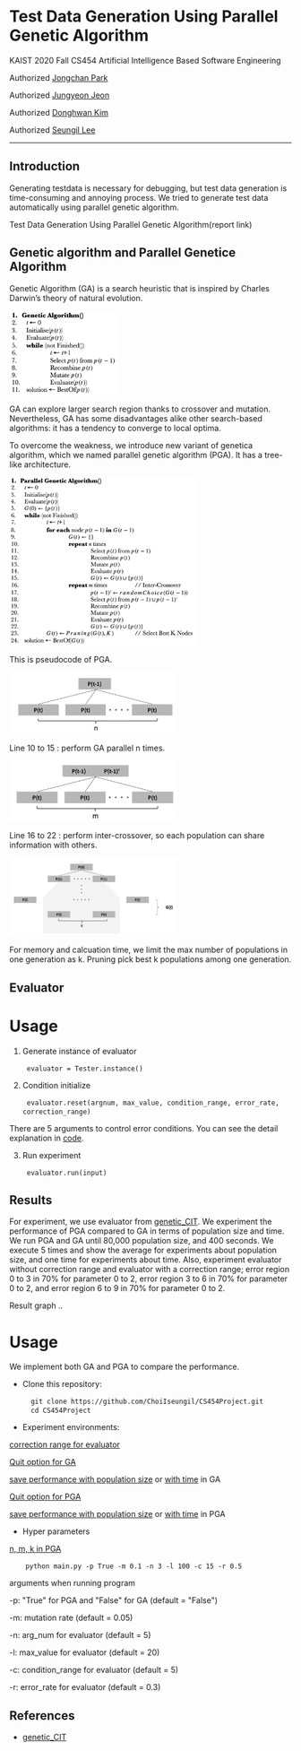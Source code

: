 # Test Data Generation Using Parallel Genetic Algorithm

KAIST 2020 Fall CS454 Artificial Intelligence Based Software Engineering

Authorized [Jongchan Park](https://github.com/KAIST-JongchanPark)

Authorized [Jungyeon Jeon](https://github.com/Minguinho99)

Authorized [Donghwan Kim](https://github.com/DonghwanKIM0101)

Authorized [Seungil Lee](https://github.com/ChoiIseungil)

-----------

## Introduction
Generating testdata is necessary for debugging, but test data generation is time-consuming and annoying process. We tried to generate test data automatically using parallel genetic algorithm.

Test Data Generation Using Parallel Genetic Algorithm(report link)

## Genetic algorithm and Parallel Genetice Algorithm

Genetic Algorithm (GA) is a search heuristic that is inspired by Charles Darwin’s theory of natural evolution. 

<img src="image/ga.png" height="150px"></img>

GA can explore larger search region thanks to crossover and mutation. Nevertheless, GA has some disadvantages alike other search-based algorithms: it has a tendency to converge to local optima.

To overcome the weakness, we introduce new variant of genetica algorithm, which we named parallel genetic algorithm (PGA). It has a tree-like architecture.

<img src="image/pga.png" height="300px"></img>

This is pseudocode of PGA.

<img src="image/parallel.png" width="300px"></img>

Line 10 to 15 : perform GA parallel n times.

<img src="image/inter-crossover.png" width="300px"></img>

Line 16 to 22 : perform inter-crossover, so each population can share information with others.

<img src="image/pruning.png" width="300px"></img>

For memory and calcuation time, we limit the max number of populations in one generation as k. Pruning pick best k populations among one generation.

## Evaluator

# Usage

1. Generate instance of evaluator

        evaluator = Tester.instance()

2. Condition initialize

        evaluator.reset(argnum, max_value, condition_range, error_rate, correction_range)
        
  There are 5 arguments to control error conditions. You can see the detail explanation in [code](https://github.com/ChoiIseungil/CS454Project/blob/main/tester.py#L19).

3. Run experiment

        evaluator.run(input)

## Results

For experiment, we use evaluator from [genetic_CIT](https://github.com/jeong0982/genetic_CIT).  We experiment the performance of PGA compared to GA in terms of population size and time. We run PGA and GA until 80,000 population size, and 400 seconds. We execute 5 times and show the average for experiments about population size, and one time for experiments about time. Also, experiment evaluator without correction range and evaluator with a correction range; error region 0 to 3 in 70% for parameter 0 to 2, error region 3 to 6 in 70% for parameter 0 to 2, and error region 6 to 9 in 70% for parameter 0 to 2.

Result graph ..

# Usage

We implement both GA and PGA to compare the performance.

* Clone this repository:

        git clone https://github.com/ChoiIseungil/CS454Project.git
        cd CS454Project

* Experiment environments:

[correction range for evaluator](https://github.com/ChoiIseungil/CS454Project/blob/main/main.py#L54)

[Quit option for GA](https://github.com/ChoiIseungil/CS454Project/blob/main/GA.py#L71)

[save performance with population size](https://github.com/ChoiIseungil/CS454Project/blob/main/GA.py#L82) or [with time](https://github.com/ChoiIseungil/CS454Project/blob/main/GA.py#L83) in GA

[Quit option for PGA](https://github.com/ChoiIseungil/CS454Project/blob/main/PGA.py#L46)

[save performance with population size](https://github.com/ChoiIseungil/CS454Project/blob/main/PGA.py#L67) or [with time](https://github.com/ChoiIseungil/CS454Project/blob/main/PGA.py#L68) in PGA

* Hyper parameters

[n, m, k in PGA](https://github.com/ChoiIseungil/CS454Project/blob/main/main.py#L57)

        python main.py -p True -m 0.1 -n 3 -l 100 -c 15 -r 0.5

arguments when running program

-p: "True" for PGA and "False" for GA (default = "False")

-m: mutation rate (default = 0.05)

-n: arg_num for evaluator (default = 5)

-l: max_value for evaluator (default = 20)

-c: condition_range for evaluator (default = 5)

-r: error_rate for evaluator (default = 0.3)

## References
* [genetic_CIT](https://github.com/jeong0982/genetic_CIT)

